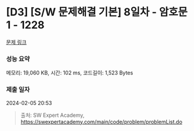 # [D3] [S/W 문제해결 기본] 8일차 - 암호문1 - 1228 

[문제 링크](https://swexpertacademy.com/main/code/problem/problemDetail.do?contestProbId=AV14w-rKAHACFAYD) 

### 성능 요약

메모리: 19,060 KB, 시간: 102 ms, 코드길이: 1,523 Bytes

### 제출 일자

2024-02-05 20:53



> 출처: SW Expert Academy, https://swexpertacademy.com/main/code/problem/problemList.do